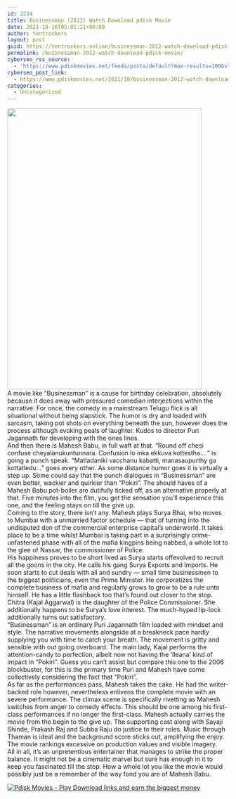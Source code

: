 ```yaml
---
id: 2234
title: Businessman (2012) Watch Download pdisk Movie
date: 2021-10-16T05:01:21+00:00
author: tentrockers
layout: post
guid: https://tentrockers.online/businessman-2012-watch-download-pdisk-movie/
permalink: /businessman-2012-watch-download-pdisk-movie/
cyberseo_rss_source:
  - 'https://www.pdiskmovies.net/feeds/posts/default?max-results=100&start-index=1'
cyberseo_post_link:
  - https://www.pdiskmovies.net/2021/10/businessman-2012-watch-download-pdisk.html
categories:
  - Uncategorized
---
```

<div class="separator">
  <a href="https://blogger.googleusercontent.com/img/a/AVvXsEiH4aPzmnYBE-81i0W8qzkc9hQSJxuipOIrYH72JhbT4-Jg0g5U7Htpqb0_f5Ute6wkJXCRqvBCxPBWyPZoLbxpNJ9ipvm5RYn54dDWU--fS-mRTee9JcyTDnqaZd8uk7Sht3do_o85Maw4Ux0I5PU7h1SNvdspbmHtWTV629lpOk1iDYAri6uGRigI=s376" imageanchor="1"><img loading="lazy" border="0" data-original-height="376" data-original-width="260" height="640" src="https://blogger.googleusercontent.com/img/a/AVvXsEiH4aPzmnYBE-81i0W8qzkc9hQSJxuipOIrYH72JhbT4-Jg0g5U7Htpqb0_f5Ute6wkJXCRqvBCxPBWyPZoLbxpNJ9ipvm5RYn54dDWU--fS-mRTee9JcyTDnqaZd8uk7Sht3do_o85Maw4Ux0I5PU7h1SNvdspbmHtWTV629lpOk1iDYAri6uGRigI=w442-h640" width="442" /></a>
</div>

<div>
  <div>
    <span>A movie like “Businessman” is a cause for birthday celebration, absolutely because it does away with pressured comedian interjections within the narrative. For once, the comedy in a mainstream Telugu flick is all situational without being slapstick. The humor is dry and loaded with sarcasm, taking pot shots on everything beneath the sun, however does the process although evoking peals of laughter. Kudos to director Puri Jagannath for developing with the ones lines.</span>
  </div>
  
  <div>
    <span>And then there is Mahesh Babu, in full waft at that. “Round off chesi confuse cheyalanukuntunnara. Confusion lo inka ekkuva kottestha&#8230; ” is going a punch speak. “Matladaniki vacchanu kabatti, manasaupurthy ga kottatledu&#8230;” goes every other. As some distance humor goes it is virtually a step up. Some could say that the punch dialogues in “Businessman” are even better, wackier and quirkier than “Pokiri”. The should haves of a Mahesh Babu pot-boiler are dutifully ticked off, as an alternative properly at that. Five minutes into the film, you get the sensation you&#8217;ll experience this one, and the feeling stays on till the give up.</span>
  </div>
  
  <div>
    <span>Coming to the story, there isn’t any. Mahesh plays Surya Bhai, who moves to Mumbai with a unmarried factor schedule — that of turning into the undisputed don of the commercial enterprise capital’s underworld. It takes place to be a time whilst Mumbai is taking part in a surprisingly crime-unfastened phase with all of the mafia kingpins being nabbed, a whole lot to the glee of Nassar, the commissioner of Police.</span>
  </div>
  
  <div>
    <span>His happiness proves to be short lived as Surya starts offevolved to recruit all the goons in the city. He calls his gang Surya Exports and Imports. He soon starts to cut deals with all and sundry — small time businessmen to the biggest politicians, even the Prime Minister. He corporatizes the complete business of mafia and regularly grows to grow to be a rule unto himself. He has a little flashback too that&#8217;s found out closer to the stop.</span>
  </div>
  
  <div>
    <span>Chitra (Kajal Aggarwal) is the daughter of the Police Commissioner. She additionally happens to be Surya’s love interest. The much-hyped lip-lock additionally turns out satisfactory.</span>
  </div>
  
  <div>
    <span>“Businessman” is an ordinary Puri Jagannath film loaded with mindset and style. The narrative movements alongside at a breakneck pace hardly supplying you with time to catch your breath. The movement is gritty and sensible with out going overboard. The main lady, Kajal performs the attention-candy to perfection, albeit now not having the ‘Ileana’ kind of impact in “Pokiri”. Guess you can&#8217;t assist but compare this one to the 2006 blockbuster, for this is the primary time Puri and Mahesh have come collectively considering the fact that “Pokiri”.</span>
  </div>
  
  <div>
    <span>As far as the performances pass, Mahesh takes the cake. He had the writer- backed role however, nevertheless enlivens the complete movie with an severe performance. The climax scene is specifically rivetting as Mahesh switches from anger to comedy effects. This should be one among his first-class performances if no longer the first-class. Mahesh actually carries the movie from the begin to the give up. The supporting cast along with Sayaji Shinde, Prakash Raj and Subba Raju do justice to their roles. Music through Thaman is ideal and the background score sticks out, amplifying the enjoy. The movie rankings excessive on production values and visible imagery.</span>
  </div>
  
  <div>
    <span>All in all, it’s an unpretentious entertainer that manages to strike the proper balance. It might not be a cinematic marvel but sure has enough in it to keep you fascinated till the stop. How a whole lot you like the movie would possibly just be a remember of the way fond you are of Mahesh Babu.</span>
  </div>
</div>

[![](https://1.bp.blogspot.com/-a93bp85aB6g/YUXjACCiX3I/AAAAAAAAbQE/GHmPI7h0af0tqn6tYzd0cdrDv9Hu9LUSACLcBGAsYHQ/s16000/Play_it_New-removebg-preview.png "Pdisk Movies - Play Download links and earn the biggest money")](https://kofilink.com/1/bnYybWtsMDA0aTBh?dn=1)
